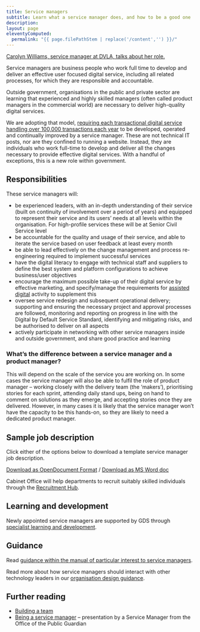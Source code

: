 ```yaml
---
title: Service managers
subtitle: Learn what a service manager does, and how to be a good one
description:
layout: page
eleventyComputed:
  permalink: "{{ page.filePathStem | replace('/content','') }}/"
---
```


[Carolyn Williams, service manager at DVLA, talks about her role.](https://www.youtube.com/watch?v=bfH4nJNtv_g)

Service managers are business people who work full time to develop and deliver an effective user focused digital service, including all related processes, for which they are responsible and accountable.

Outside government, organisations in the public and private sector are learning that experienced and highly skilled managers (often called product managers in the commercial world) are necessary to deliver high-quality digital services.

We are adopting that model, [requiring each transactional digital service handling over 100,000 transactions each year](https://www.gov.uk/government/publications/government-digital-strategy) to be developed, operated and continually improved by a service manager. These are not technical IT posts, nor are they confined to running a website. Instead, they are individuals who work full-time to develop and deliver all the changes necessary to provide effective digital services. With a handful of exceptions, this is a new role within government.

## Responsibilities

These service managers will:

- be experienced leaders, with an in-depth understanding of their service (built on continuity of involvement over a period of years) and equipped to represent their service and its users’ needs at all levels within the organisation. For high-profile services these will be at Senior Civil Service level
- be accountable for the quality and usage of their service, and able to iterate the service based on user feedback at least every month
- be able to lead effectively on the change management and process re-engineering required to implement successful services
- have the digital literacy to engage with technical staff and suppliers to define the best system and platform configurations to achieve business/user objectives
- encourage the maximum possible take-up of their digital service by effective marketing, and specify/manage the requirements for [assisted digital](/version-1/guides/assisted-digital/) activity to supplement this
- oversee service redesign and subsequent operational delivery; supporting and ensuring the necessary project and approval processes are followed, monitoring and reporting on progress in line with the Digital by Default Service Standard, identifying and mitigating risks, and be authorised to deliver on all aspects
- actively participate in networking with other service managers inside and outside government, and share good practice and learning

### What’s the difference between a service manager and a product manager?

This will depend on the scale of the service you are working on. In some cases the service manager will also be able to fulfil the role of product manager – working closely with the delivery team (the ‘makers’), prioritising stories for each sprint, attending daily stand ups, being on hand to comment on solutions as they emerge, and accepting stories once they are delivered. However, in many cases it is likely that the service manager won’t have the capacity to be this hands-on, so they are likely to need a dedicated product manager.

## Sample job description

Click either of the options below to download a template service manager job description.

[Download as OpenDocument Format](/assets/content/version-1/guides/documents/Service-Manager-pack-SM.odt) / [Download as MS Word doc](/assets/content/version-1/guides/documents/Service-Manager-pack-SM.docx)

Cabinet Office will help departments to recruit suitably skilled individuals through the [Recruitment Hub](https://www.gov.uk/service-manual/the-team/recruitment/hub.html).

## Learning and development

Newly appointed service managers are supported by GDS through [specialist learning and development](https://www.gov.uk/service-manual/the-team/learning-and-development).

## Guidance

Read [guidance within the manual of particular interest to service managers](https://www.gov.uk/service-manual/service-managers).

Read more about how service managers should interact with other technology leaders in our [organisation design guidance](https://www.gov.uk/service-manual/the-team/recruitment/scs-orgdesign.html).

## Further reading

- [Building a team](https://web.archive.org/web/20150324151307/https://www.gov.uk/service-manual/the-team)
- [Being a service manager](https://speakerdeck.com/kitcollingwood/being-a-service-manager) – presentation by a Service Manager from the Office of the Public Guardian

